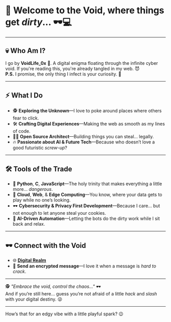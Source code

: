 # 👾 **Welcome to the Void, where things get *dirty*...** 🕶️💻

---

## 💀 **Who Am I?**  
I go by **VoidLife_0x** 👀. A digital enigma floating through the infinite cyber void. If you're reading this, you're already tangled in my web. 😈  
**P.S.** I promise, the only thing I infect is your curiosity. 🖤

---

## ⚡ **What I Do**  
- 🕵️ **Exploring the Unknown**—I love to poke around places where others fear to click.  
- 🛠️ **Crafting Digital Experiences**—Making the web as smooth as my lines of code.  
- 👨‍💻 **Open Source Architect**—Building things you can steal... legally.  
- 🔥 **Passionate about AI & Future Tech**—Because who doesn’t love a good futuristic *screw-up*?

---

## 🛠️ **Tools of the Trade**  
- 🐍 **Python**, **C**, **JavaScript**—The holy trinity that makes everything a little more... *dangerous*.  
- 🚀 **Cloud**, **Web**, & **Edge Computing**—You know, where your data gets to play while no one’s looking.  
- 🕶️ **Cybersecurity & Privacy First Development**—Because I care... but not enough to let anyone steal your cookies.  
- 🧠 **AI-Driven Automation**—Letting the bots do the dirty work while I sit back and relax.

---

## 🕶️ **Connect with the Void**  
- 🌐 [**Digital Realm**](#)  
- 📧 **Send an encrypted message**—I love it when a message is *hard to crack*.

---

🕵️ _"Embrace the void, control the chaos..."_ 🕶️  
And if you’re still here... guess you’re not afraid of a little *hack* and *slash* with your digital destiny. 😜

---

How’s that for an edgy vibe with a little playful spark? 😉
